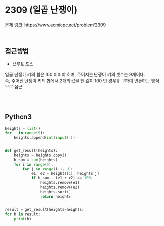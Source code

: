 # 2309 (일곱 난쟁이)

문제 링크: <https://www.acmicpc.net/problem/2309>

<br>

## 접근방법

- 브루트 포스

일곱 난쟁이 키의 합은 100 이어야 하며, 주어지는 난쟁이 키의 갯수는 9개이다.  
즉, 주어진 난쟁이 키의 합에서 2개의 값을 뺀 값이 100 인 경우를 구하여 반환하는 방식으로 접근

<br><br>

## Python3

```python
heights = list()
for _ in range(9):
    heights.append(int(input()))


def get_result(heights):
    heights = heights.copy()
    h_sum = sum(heights)
    for i in range(9):
        for j in range(i+1, 9):
            e1, e2 = heights[i], heights[j]
            if h_sum - (e1 + e2) == 100:
                heights.remove(e1)
                heights.remove(e2)
                heights.sort()
                return heights


result = get_result(heights=heights)
for h in result:
    print(h)
```
